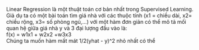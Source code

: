 <!-- wp:paragraph -->
<p>Linear Regression là một thuật toán cơ bản nhất trong Supervised Learning. Giả dụ ta có một bài toán tìm giá nhà với các thuộc tính (x1 = chiều dài, x2= chiều rộng, x3= số phòng ngủ,...) với một hàm đơn giản có thể mô tả mối quan hệ giữa giá nhà y và 3 đại lượng đầu vào là:<br> f(x) = w1x1 + w2x2 +w3x3 <br>Chúng ta muốn hàm mất mát 1/2(yhat - y)^2 nhỏ nhất có thể</p>
<!-- /wp:paragraph -->
